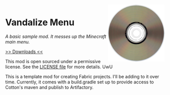 <img src="icon.png" align="right" width="180px"/>

# Vandalize Menu

_A basic sample mod. It messes up the Minecraft main menu._

[>> Downloads <<](https://github.com/alxpettit/VandalizeMenu/releases)

This mod is open sourced under a permissive license. See the [LICENSE file](LICENSE) for more details. UwU

This is a template mod for creating Fabric projects. I'll be adding to it over time. Currently, it comes with a build.gradle set up to provide access to Cotton's maven and publish to Artifactory.
